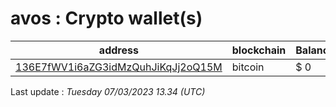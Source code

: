 # avos : Crypto wallet(s)

| address | blockchain | Balance |
|---|---|---|
| [136E7fWV1i6aZG3idMzQuhJiKqJj2oQ15M](https://www.blockchain.com/explorer/addresses/btc/136E7fWV1i6aZG3idMzQuhJiKqJj2oQ15M) | bitcoin | $ 0 |

Last update : _Tuesday 07/03/2023 13.34 (UTC)_

